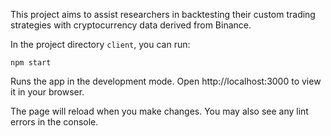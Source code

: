 This project aims to assist researchers in backtesting their custom trading strategies with cryptocurrency data derived from Binance.

In the project directory `client`, you can run:

`npm start`

Runs the app in the development mode.
Open http://localhost:3000 to view it in your browser.

The page will reload when you make changes.
You may also see any lint errors in the console.

